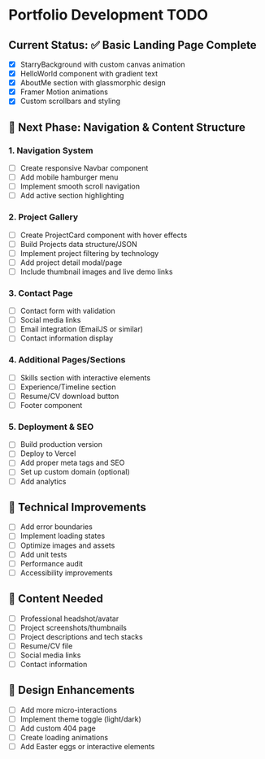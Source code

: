 # Portfolio Development TODO

## Current Status: ✅ Basic Landing Page Complete
- [x] StarryBackground with custom canvas animation
- [x] HelloWorld component with gradient text
- [x] AboutMe section with glassmorphic design
- [x] Framer Motion animations
- [x] Custom scrollbars and styling

## 🎯 Next Phase: Navigation & Content Structure

### 1. Navigation System
- [ ] Create responsive Navbar component
- [ ] Add mobile hamburger menu
- [ ] Implement smooth scroll navigation
- [ ] Add active section highlighting

### 2. Project Gallery
- [ ] Create ProjectCard component with hover effects
- [ ] Build Projects data structure/JSON
- [ ] Implement project filtering by technology
- [ ] Add project detail modal/page
- [ ] Include thumbnail images and live demo links

### 3. Contact Page
- [ ] Contact form with validation
- [ ] Social media links
- [ ] Email integration (EmailJS or similar)
- [ ] Contact information display

### 4. Additional Pages/Sections
- [ ] Skills section with interactive elements
- [ ] Experience/Timeline section
- [ ] Resume/CV download button
- [ ] Footer component

### 5. Deployment & SEO
- [ ] Build production version
- [ ] Deploy to Vercel
- [ ] Add proper meta tags and SEO
- [ ] Set up custom domain (optional)
- [ ] Add analytics

## 🔧 Technical Improvements
- [ ] Add error boundaries
- [ ] Implement loading states
- [ ] Optimize images and assets
- [ ] Add unit tests
- [ ] Performance audit
- [ ] Accessibility improvements

## 📝 Content Needed
- [ ] Professional headshot/avatar
- [ ] Project screenshots/thumbnails
- [ ] Project descriptions and tech stacks
- [ ] Resume/CV file
- [ ] Social media links
- [ ] Contact information

## 🎨 Design Enhancements
- [ ] Add more micro-interactions
- [ ] Implement theme toggle (light/dark)
- [ ] Add custom 404 page
- [ ] Create loading animations
- [ ] Add Easter eggs or interactive elements
